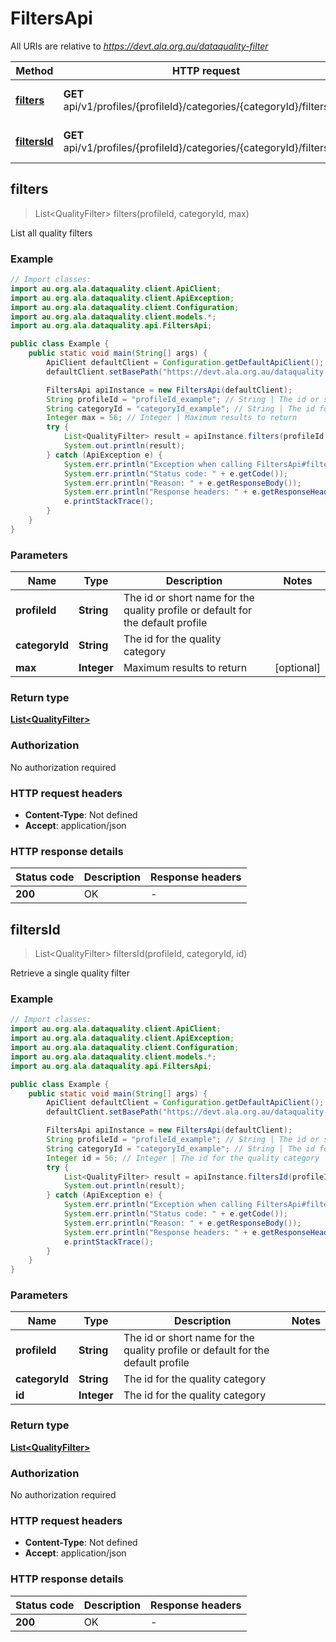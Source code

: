 # FiltersApi

All URIs are relative to *https://devt.ala.org.au/dataquality-filter*

Method | HTTP request | Description
------------- | ------------- | -------------
[**filters**](FiltersApi.md#filters) | **GET** api/v1/profiles/{profileId}/categories/{categoryId}/filters | List all quality filters
[**filtersId**](FiltersApi.md#filtersId) | **GET** api/v1/profiles/{profileId}/categories/{categoryId}/filters/{id} | Retrieve a single quality filter



## filters

> List&lt;QualityFilter&gt; filters(profileId, categoryId, max)

List all quality filters

### Example

```java
// Import classes:
import au.org.ala.dataquality.client.ApiClient;
import au.org.ala.dataquality.client.ApiException;
import au.org.ala.dataquality.client.Configuration;
import au.org.ala.dataquality.client.models.*;
import au.org.ala.dataquality.api.FiltersApi;

public class Example {
    public static void main(String[] args) {
        ApiClient defaultClient = Configuration.getDefaultApiClient();
        defaultClient.setBasePath("https://devt.ala.org.au/dataquality-filter");

        FiltersApi apiInstance = new FiltersApi(defaultClient);
        String profileId = "profileId_example"; // String | The id or short name for the quality profile or default for the default profile
        String categoryId = "categoryId_example"; // String | The id for the quality category
        Integer max = 56; // Integer | Maximum results to return
        try {
            List<QualityFilter> result = apiInstance.filters(profileId, categoryId, max);
            System.out.println(result);
        } catch (ApiException e) {
            System.err.println("Exception when calling FiltersApi#filters");
            System.err.println("Status code: " + e.getCode());
            System.err.println("Reason: " + e.getResponseBody());
            System.err.println("Response headers: " + e.getResponseHeaders());
            e.printStackTrace();
        }
    }
}
```

### Parameters


Name | Type | Description  | Notes
------------- | ------------- | ------------- | -------------
 **profileId** | **String**| The id or short name for the quality profile or default for the default profile |
 **categoryId** | **String**| The id for the quality category |
 **max** | **Integer**| Maximum results to return | [optional]

### Return type

[**List&lt;QualityFilter&gt;**](QualityFilter.md)

### Authorization

No authorization required

### HTTP request headers

- **Content-Type**: Not defined
- **Accept**: application/json

### HTTP response details
| Status code | Description | Response headers |
|-------------|-------------|------------------|
| **200** | OK |  -  |


## filtersId

> List&lt;QualityFilter&gt; filtersId(profileId, categoryId, id)

Retrieve a single quality filter

### Example

```java
// Import classes:
import au.org.ala.dataquality.client.ApiClient;
import au.org.ala.dataquality.client.ApiException;
import au.org.ala.dataquality.client.Configuration;
import au.org.ala.dataquality.client.models.*;
import au.org.ala.dataquality.api.FiltersApi;

public class Example {
    public static void main(String[] args) {
        ApiClient defaultClient = Configuration.getDefaultApiClient();
        defaultClient.setBasePath("https://devt.ala.org.au/dataquality-filter");

        FiltersApi apiInstance = new FiltersApi(defaultClient);
        String profileId = "profileId_example"; // String | The id or short name for the quality profile or default for the default profile
        String categoryId = "categoryId_example"; // String | The id for the quality category
        Integer id = 56; // Integer | The id for the quality category
        try {
            List<QualityFilter> result = apiInstance.filtersId(profileId, categoryId, id);
            System.out.println(result);
        } catch (ApiException e) {
            System.err.println("Exception when calling FiltersApi#filtersId");
            System.err.println("Status code: " + e.getCode());
            System.err.println("Reason: " + e.getResponseBody());
            System.err.println("Response headers: " + e.getResponseHeaders());
            e.printStackTrace();
        }
    }
}
```

### Parameters


Name | Type | Description  | Notes
------------- | ------------- | ------------- | -------------
 **profileId** | **String**| The id or short name for the quality profile or default for the default profile |
 **categoryId** | **String**| The id for the quality category |
 **id** | **Integer**| The id for the quality category |

### Return type

[**List&lt;QualityFilter&gt;**](QualityFilter.md)

### Authorization

No authorization required

### HTTP request headers

- **Content-Type**: Not defined
- **Accept**: application/json

### HTTP response details
| Status code | Description | Response headers |
|-------------|-------------|------------------|
| **200** | OK |  -  |

